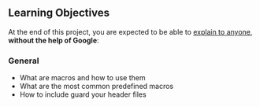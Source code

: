 <h2>Learning Objectives</h2>

<p>At the end of this project, you are expected to be able to <a href="/rltoken/mn8Yoq1uLMNqJfqX1eFYkw" title="explain to anyone" target="_blank">explain to anyone</a>, <strong>without the help of Google</strong>:</p>

<h3>General</h3>

<ul>
<li>What are macros and how to use them</li>
<li>What are the most common predefined macros</li>
<li>How to include guard your header files</li>
</ul>

